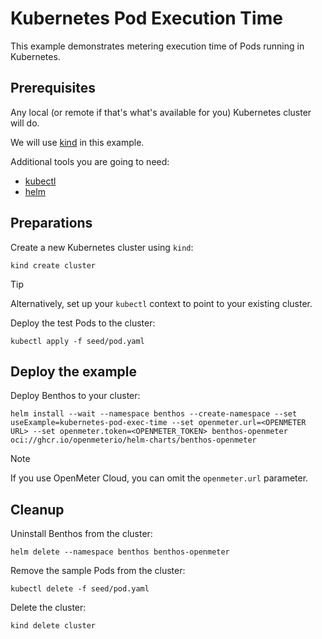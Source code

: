# Kubernetes Pod Execution Time

This example demonstrates metering execution time of Pods running in Kubernetes.

## Prerequisites

Any local (or remote if that's what's available for you) Kubernetes cluster will do.

We will use [kind](https://kind.sigs.k8s.io/) in this example.

Additional tools you are going to need:

- [kubectl](https://kubernetes.io/docs/tasks/tools/)
- [helm](https://helm.sh/docs/intro/install/)

## Preparations

Create a new Kubernetes cluster using `kind`:

```shell
kind create cluster
```

> [!TIP]
> Alternatively, set up your `kubectl` context to point to your existing cluster.

Deploy the test Pods to the cluster:

```shell
kubectl apply -f seed/pod.yaml
```

## Deploy the example

Deploy Benthos to your cluster:

```shell
helm install --wait --namespace benthos --create-namespace --set useExample=kubernetes-pod-exec-time --set openmeter.url=<OPENMETER URL> --set openmeter.token=<OPENMETER_TOKEN> benthos-openmeter oci://ghcr.io/openmeterio/helm-charts/benthos-openmeter
```

> [!NOTE]
> If you use OpenMeter Cloud, you can omit the `openmeter.url` parameter.


## Cleanup

Uninstall Benthos from the cluster:

```shell
helm delete --namespace benthos benthos-openmeter
```

Remove the sample Pods from the cluster:

```shell
kubectl delete -f seed/pod.yaml
```

Delete the cluster:

```shell
kind delete cluster
```
